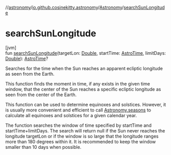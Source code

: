 //[astronomy](../../../index.md)/[io.github.cosinekitty.astronomy](../index.md)/[Astronomy](index.md)/[searchSunLongitude](search-sun-longitude.md)

# searchSunLongitude

[jvm]\
fun [searchSunLongitude](search-sun-longitude.md)(targetLon: [Double](https://kotlinlang.org/api/latest/jvm/stdlib/kotlin/-double/index.html), startTime: [AstroTime](../-astro-time/index.md), limitDays: [Double](https://kotlinlang.org/api/latest/jvm/stdlib/kotlin/-double/index.html)): [AstroTime](../-astro-time/index.md)?

Searches for the time when the Sun reaches an apparent ecliptic longitude as seen from the Earth.

This function finds the moment in time, if any exists in the given time window, that the center of the Sun reaches a specific ecliptic longitude as seen from the center of the Earth.

This function can be used to determine equinoxes and solstices. However, it is usually more convenient and efficient to call [Astronomy.seasons](seasons.md) to calculate all equinoxes and solstices for a given calendar year.

The function searches the window of time specified by startTime and startTime+limitDays. The search will return null if the Sun never reaches the longitude targetLon or if the window is so large that the longitude ranges more than 180 degrees within it. It is recommended to keep the window smaller than 10 days when possible.
